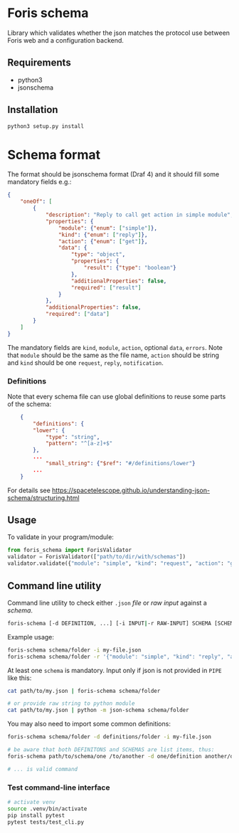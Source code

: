 # Foris schema

Library which validates whether the json matches the protocol use between Foris web and a configuration backend.

## Requirements

* python3
* jsonschema

## Installation

```bash
python3 setup.py install
```

# Schema format

The format should be jsonschema format (Draf 4) and it should fill some mandatory fields e.g.:

```json
{
	"oneOf": [
		{
			"description": "Reply to call get action in simple module",
			"properties": {
				"module": {"enum": ["simple"]},
				"kind": {"enum": ["reply"]},
				"action": {"enum": ["get"]},
				"data": {
					"type": "object",
					"properties": {
						"result": {"type": "boolean"}
					},
					"additionalProperties": false,
					"required": ["result"]
				}
			},
			"additionalProperties": false,
			"required": ["data"]
		}
	]
}
```

The mandatory fields are `kind`, `module`, `action`, optional `data`, `errors`.
Note that `module` should be the same as the file name, `action` should be string and `kind` should be one `request`, `reply`, `notification`.

### Definitions

Note that every schema file can use global definitions to reuse some parts of the schema:

```json
	{
		"definitions": {
		"lower": {
			"type": "string",
			"pattern": "^[a-z]+$"
		},
		...
			"small_string": {"$ref": "#/definitions/lower"}
		...
	}
```

For details see https://spacetelescope.github.io/understanding-json-schema/structuring.html

## Usage

To validate in your program/module:
```python
from foris_schema import ForisValidator
validator = ForisValidator(["path/to/dir/with/schemas"])
validator.validate({"module": "simple", "kind": "request", "action": "get"})
```

## Command line utility

Command line utility to check either `.json` _file_ or _raw input_ against a _schema_.

```bash
foris-schema [-d DEFINITION, ...] [-i INPUT|-r RAW-INPUT] SCHEMA [SCHEMA ...]
```

Example usage:
```bash
foris-schema schema/folder -i my-file.json
foris-schema schema/folder -r '{"module": "simple", "kind": "reply", "action": "get", "data": {"result": false}}'
```

At least one ``schema`` is mandatory. Input only if json is not provided in ``PIPE`` like this:
```bash
cat path/to/my.json | foris-schema schema/folder

# or provide raw string to python module
cat path/to/my.json | python -m json-schema schema/folder
```

You may also need to import some common definitions:
```bash
foris-schema schema/folder -d definitions/folder -i my-file.json

# be aware that both DEFINITONS and SCHEMAS are list items, thus:
foris-schema path/to/schema/one /to/another -d one/definition another/definition -i file.json

# ... is valid command
```

### Test command-line interface

```bash
# activate venv
source .venv/bin/activate
pip install pytest
pytest tests/test_cli.py
```